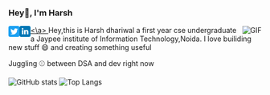 <h3 dir="auto">Hey👋</g-emoji>, I'm Harsh</h3>

<a href="https://twitter.com/HarshDhariwal_" rel="nofollow"><img align="left" alt="Prakhar's Twitter" width="22px" src="https://raw.githubusercontent.com/edent/SuperTinyIcons/master/images/svg/twitter.svg" style="max-width: 100%;"><\a>
<a href="https://www.linkedin.com/in/harsh-dhariwal/" rel="nofollow">
  <img align="left" alt="Prakhar's LinkedIn" width="22px" src="https://raw.githubusercontent.com/edent/SuperTinyIcons/master/images/svg/linkedin.svg" style="max-width: 100%;">
</a>
 <a target="_blank" rel="noopener noreferrer" href="https://camo.githubusercontent.com/1c599fd918f649ead173975ee0cb6ce72c47d2765e2813f608f7282a74407e26/68747470733a2f2f6d656469612e67697068792e636f6d2f6d656469612f38333648694a633770677a7938694e58436e2f67697068792e676966"><img align="right" alt="GIF" src="https://user-images.githubusercontent.com/89967721/152495855-d80988cf-6d85-448b-b6fa-58a1b4e632f7.gif" data-canonical-src="https://user-images.githubusercontent.com/89967721/152495855-d80988cf-6d85-448b-b6fa-58a1b4e632f7.gif" style="max-width: 100%;"></a>
Hey,this is Harsh dhariwal a first year cse undergraduate a Jaypee institute of Information Technology,Noida.
 I love builiding new stuff 😄 and creating something useful 
  
  Juggling ⚾ between DSA and dev right now 

 ![GitHub stats](https://github-readme-stats.vercel.app/api?username=Harsh-dhariwal&show_icons=true&theme=tokyonight)
![Top Langs](https://github-readme-stats.vercel.app/api/top-langs/?username=Harsh-dhariwal&theme=tokyonight)
<!---
Harsh-dhariwal/Harsh-dhariwal is a ✨ special ✨ repository because its `README.md` (this file) appears on your GitHub profile.
You can click the Preview link to take a look at your changes.
--->
